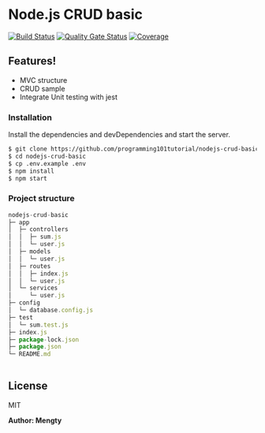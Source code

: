# Node.js CRUD basic
[![Build Status](https://travis-ci.org/programming101tutorial/nodejs-crud-basic.svg?branch=master)](https://travis-ci.org/programming101tutorial/nodejs-crud-basic)
[![Quality Gate Status](https://sonarcloud.io/api/project_badges/measure?project=programming101tutorial_nodejs-crud-basic&metric=alert_status)](https://sonarcloud.io/dashboard?id=programming101tutorial_nodejs-crud-basic)
[![Coverage](https://sonarcloud.io/api/project_badges/measure?project=programming101tutorial_nodejs-crud-basic&metric=coverage)](https://sonarcloud.io/dashboard?id=programming101tutorial_nodejs-crud-basic)


## Features!

  - MVC structure
  - CRUD sample
  - Integrate Unit testing with jest

### Installation

Install the dependencies and devDependencies and start the server.

```sh
$ git clone https://github.com/programming101tutorial/nodejs-crud-basic.git
$ cd nodejs-crud-basic
$ cp .env.example .env
$ npm install
$ npm start
```
### Project structure

```js
nodejs-crud-basic
├─ app                    
│  ├─ controllers         
│  │  ├─ sum.js           
│  │  └─ user.js          
│  ├─ models              
│  │  └─ user.js          
│  ├─ routes              
│  │  ├─ index.js         
│  │  └─ user.js          
│  └─ services            
│     └─ user.js          
├─ config                 
│  └─ database.config.js  
├─ test                   
│  └─ sum.test.js         
├─ index.js               
├─ package-lock.json      
├─ package.json           
└─ README.md              
            
```

License
----

MIT


**Author: Mengty**
